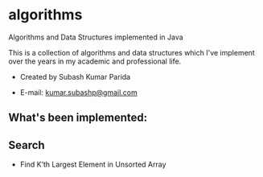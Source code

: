 # algorithms

Algorithms and Data Structures implemented in Java

This is a collection of algorithms and data structures which I've implement over the years in my academic and professional life.


* Created by Subash Kumar Parida

* E-mail: kumar.subashp@gmail.com

## What's been implemented:

## Search
 * Find K’th Largest Element in Unsorted Array
